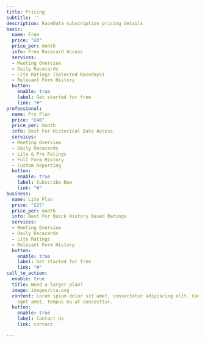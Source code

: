 ```yaml
---
title: Pricing
subtitle: ''
description: RaceData subscription pricing details
basic:
  name: Free
  price: "£0"
  price_per: month
  info: Free Racecard Access
  services:
  - Meeting Overview
  - Daily Racecards
  - Lite Ratings (Selected Racedays)
  - Relevant Form History
  button:
    enable: true
    label: Get started for free
    link: "#"
professional:
  name: Pro Plan
  price: "£40"
  price_per: month
  info: Best For Historical Data Access
  services:
  - Meeting Overview
  - Daily Racecards
  - Lite & Pro Ratings
  - Full Form History
  - Custom Reporting
  button:
    enable: true
    label: Subscribe Now
    link: "#"
business:
  name: Lite Plan
  price: "£25"
  price_per: month
  info: Best For Quick History Based Ratings
  services:
  - Meeting Overview
  - Daily Racecards
  - Lite Ratings
  - Relevant Form History
  button:
    enable: true
    label: Get started for free
    link: "#"
call_to_action:
  enable: true
  title: Need a larger plan?
  image: images/cta.svg
  content: Lorem ipsum dolor sit amet, consectetur adipiscing elit. Consequat tristique
    eget amet, tempus eu at consecttur.
  button:
    enable: true
    label: Contact Us
    link: contact

---
```

